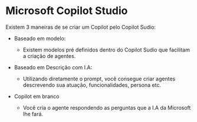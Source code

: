 
# Microsoft Copilot Studio

Existem 3 maneiras  de se criar um Copilot pelo Copilot Sudio:

* Baseado em modelo:
    * Existem modelos pré definidos dentro do Copilot Sudio que facilitam a criação de agentes.

* Baseado em Descrição com I.A:
    * Utilizando diretamente o prompt, você consegue criar agentes descrevendo sua atuação, funcionalidades, persona etc.

* Copilot em branco
    * Você cria o agente respondendo as perguntas que a I.A da Microsoft lhe fará.
